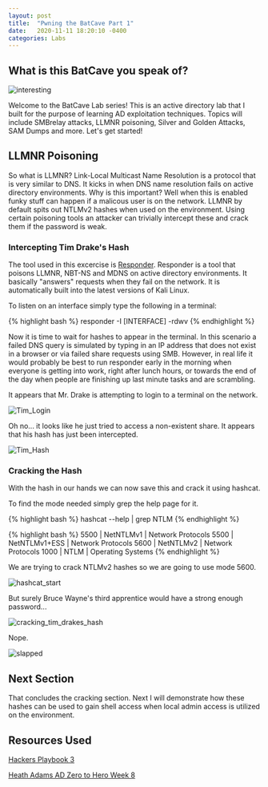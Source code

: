 ```yaml
---
layout: post
title:  "Pwning the BatCave Part 1"
date:   2020-11-11 18:20:10 -0400
categories: Labs
---
```

## What is this BatCave you speak of?
![interesting](/blog/assets/BatCave/interesting.gif)


Welcome to the BatCave Lab series! This is an active directory lab that I built for the purpose of learning AD exploitation techniques.
Topics will include SMBrelay attacks, LLMNR poisoning, Silver and Golden Attacks, SAM Dumps and more. Let's get started!

## LLMNR Poisoning
So what is LLMNR? Link-Local Multicast Name Resolution is a protocol that is very similar to DNS. It kicks in when DNS name resolution fails on active directory environments. Why is this important? Well when this is enabled funky stuff can happen if a malicous user is on the network. LLMNR by default spits out NTLMv2 hashes when used on the environment. Using certain poisoning tools an attacker can trivially intercept these and crack them if the password is weak.

### Intercepting Tim Drake's Hash
The tool used in this excercise is [Responder](https://github.com/SpiderLabs/Responder). Responder is a tool that poisons LLMNR, NBT-NS and MDNS on active directory environments. It basically "answers" requests when they fail on the network. It is automatically built into the latest versions of Kali Linux. 

To listen on an interface simply type the following in a terminal:

{% highlight bash %}
responder -I [INTERFACE] -rdwv
{% endhighlight %}

Now it is time to wait for hashes to appear in the terminal. In this scenario a failed DNS query is simulated by typing in an IP address that does not exist in a browser or via failed share requests using SMB. However, in real life it would probably be best to run responder early in the morning when everyone is getting into work, right after lunch hours, or towards the end of the day when people are finishing up last minute tasks and are scrambling.

It appears that Mr. Drake is attempting to login to a terminal on the network.

![Tim_Login](/blog/assets/BatCave/tim_drake_logging_in.png)

Oh no... it looks like he just tried to access a non-existent share. It appears that his hash has just been intercepted.

![Tim_Hash](/blog/assets/BatCave/tim_drakes_hash.png)

### Cracking the Hash
With the hash in our hands we can now save this and crack it using hashcat. 

To find the mode needed simply grep the help page for it.

{% highlight bash %} 
hashcat --help | grep NTLM
{% endhighlight %}


{% highlight bash %} 
   5500 | NetNTLMv1                                        | Network Protocols
   5500 | NetNTLMv1+ESS                                    | Network Protocols
   5600 | NetNTLMv2                                        | Network Protocols
   1000 | NTLM                                             | Operating Systems
{% endhighlight %}


We are trying to crack NTLMv2 hashes so we are going to use mode 5600.

![hashcat_start](/blog/assets/BatCave/hashcat_start.png)

But surely Bruce Wayne's third apprentice would have a strong enough password...

![cracking_tim_drakes_hash](/blog/assets/BatCave/cracking_tim_drakes_hash.png)

Nope.

![slapped](/blog/assets/BatCave/slapped.jpeg)


## Next Section
That concludes the cracking section. Next I will demonstrate how these hashes can be used to gain shell access when local admin access is utilized on the environment.

## Resources Used
[Hackers Playbook 3](https://www.amazon.com/Hacker-Playbook-Practical-Penetration-Testing/dp/1980901759/ref=sr_1_1?crid=39G7FKY1KN460&dchild=1&keywords=hackers+playbook+3&qid=1605190196&sprefix=Hackers+play%2Caps%2C191&sr=8-1)

[Heath Adams AD Zero to Hero Week 8](https://www.youtube.com/watch?v=_OseTyfXr3Q)

